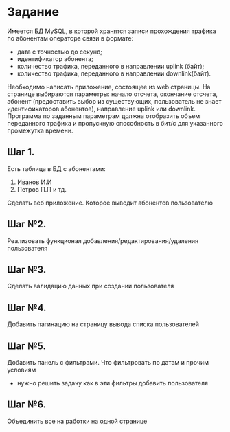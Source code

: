 # Задание
Имеется БД MySQL, в которой хранятся записи прохождения трафика по абонентам оператора связи в формате:

* дата с точностью до секунд; 
* идентификатор абонента; 
* количество трафика, переданного в направлении uplink (байт);
* количество трафика, переданного в направлении downlink(байт).

Необходимо написать приложение, состоящее из web страницы. На странице выбираются параметры: начало отсчета, окончание отсчета, абонент (предоставить выбор из существующих, пользователь не знает идентификаторов абонентов), направление uplink или downlink. 
Программа по заданным параметрам должна отобразить объем переданного трафика и пропускную способность в бит/с для указанного промежутка времени.

## Шаг 1.
Есть таблица в БД с абонентами:
1. Иванов И.И
2. Петров П.П и тд.

Сделать веб приложение. Которое выводит абонентов пользователю

## Шаг №2.
Реализовать функционал добавления/редактирования/удаления пользователя

## Шаг №3.
Сделать валидацию данных при создании пользователя

## Шаг №4.
Добавить пагинацию на страницу вывода списка пользователей

## Шаг №5.
Добавить панель с фильтрами. Что фильтровать по датам и прочим условиям
+ нужно решить задачу как в эти фильтры добавить пользователя

## Шаг №6.
Объединить все на работки на одной странице
